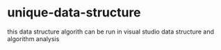 # unique-data-structure
this data structure algorith can be run in visual studio
data structure and algorithm analysis

